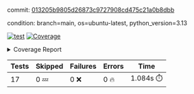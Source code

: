 commit: [013205b9805d26873c9727908cd475c21a0b8dbb](https://github.com/rcmdnk/conf-finder/tree/013205b9805d26873c9727908cd475c21a0b8dbb)

condition: branch=main, os=ubuntu-latest, python_version=3.13

[![test](https://github.com/rcmdnk/conf-finder/actions/workflows/test.yml/badge.svg)](https://github.com/rcmdnk/conf-finder/actions/runs/18114708572)
<a href="https://github.com/rcmdnk/conf-finder/blob/013205b9805d26873c9727908cd475c21a0b8dbb/README.md"><img alt="Coverage" src="https://img.shields.io/badge/Coverage-83%25-green.svg" /></a><details><summary>Coverage Report </summary><table><tr><th>File</th><th>Stmts</th><th>Miss</th><th>Cover</th><th>Missing</th></tr><tbody><tr><td colspan="5"><b>src/conf_finder</b></td></tr><tr><td>&nbsp; &nbsp;<a href="https://github.com/rcmdnk/conf-finder/blob/013205b9805d26873c9727908cd475c21a0b8dbb/src/conf_finder/__init__.py">\_\_init\_\_.py</a></td><td>8</td><td>2</td><td>75%</td><td><a href="https://github.com/rcmdnk/conf-finder/blob/013205b9805d26873c9727908cd475c21a0b8dbb/src/conf_finder/__init__.py#L11-L12">11&ndash;12</a></td></tr><tr><td>&nbsp; &nbsp;<a href="https://github.com/rcmdnk/conf-finder/blob/013205b9805d26873c9727908cd475c21a0b8dbb/src/conf_finder/conf_finder.py">conf_finder.py</a></td><td>167</td><td>28</td><td>83%</td><td><a href="https://github.com/rcmdnk/conf-finder/blob/013205b9805d26873c9727908cd475c21a0b8dbb/src/conf_finder/conf_finder.py#L62-L63">62&ndash;63</a>, <a href="https://github.com/rcmdnk/conf-finder/blob/013205b9805d26873c9727908cd475c21a0b8dbb/src/conf_finder/conf_finder.py#L86-L90">86&ndash;90</a>, <a href="https://github.com/rcmdnk/conf-finder/blob/013205b9805d26873c9727908cd475c21a0b8dbb/src/conf_finder/conf_finder.py#L99-L100">99&ndash;100</a>, <a href="https://github.com/rcmdnk/conf-finder/blob/013205b9805d26873c9727908cd475c21a0b8dbb/src/conf_finder/conf_finder.py#L105-L106">105&ndash;106</a>, <a href="https://github.com/rcmdnk/conf-finder/blob/013205b9805d26873c9727908cd475c21a0b8dbb/src/conf_finder/conf_finder.py#L150">150</a>, <a href="https://github.com/rcmdnk/conf-finder/blob/013205b9805d26873c9727908cd475c21a0b8dbb/src/conf_finder/conf_finder.py#L169-L174">169&ndash;174</a>, <a href="https://github.com/rcmdnk/conf-finder/blob/013205b9805d26873c9727908cd475c21a0b8dbb/src/conf_finder/conf_finder.py#L195">195</a>, <a href="https://github.com/rcmdnk/conf-finder/blob/013205b9805d26873c9727908cd475c21a0b8dbb/src/conf_finder/conf_finder.py#L200">200</a>, <a href="https://github.com/rcmdnk/conf-finder/blob/013205b9805d26873c9727908cd475c21a0b8dbb/src/conf_finder/conf_finder.py#L228">228</a>, <a href="https://github.com/rcmdnk/conf-finder/blob/013205b9805d26873c9727908cd475c21a0b8dbb/src/conf_finder/conf_finder.py#L246">246</a>, <a href="https://github.com/rcmdnk/conf-finder/blob/013205b9805d26873c9727908cd475c21a0b8dbb/src/conf_finder/conf_finder.py#L289-L290">289&ndash;290</a>, <a href="https://github.com/rcmdnk/conf-finder/blob/013205b9805d26873c9727908cd475c21a0b8dbb/src/conf_finder/conf_finder.py#L320-L321">320&ndash;321</a>, <a href="https://github.com/rcmdnk/conf-finder/blob/013205b9805d26873c9727908cd475c21a0b8dbb/src/conf_finder/conf_finder.py#L325">325</a>, <a href="https://github.com/rcmdnk/conf-finder/blob/013205b9805d26873c9727908cd475c21a0b8dbb/src/conf_finder/conf_finder.py#L333">333</a></td></tr><tr><td><b>TOTAL</b></td><td><b>177</b></td><td><b>30</b></td><td><b>83%</b></td><td>&nbsp;</td></tr></tbody></table></details>

| Tests | Skipped | Failures | Errors | Time |
| ----- | ------- | -------- | -------- | ------------------ |
| 17 | 0 :zzz: | 0 :x: | 0 :fire: | 1.084s :stopwatch: |

